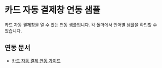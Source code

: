 # 카드 자동 결제창 연동 샘플

카드 자동 결제창을 열 수 있는 연동 샘플입니다. 각 폴더에서 언어별 샘플을 확인할 수 있습니다.

## 연동 문서

- [카드 자동 결제 연동 가이드](https://docs.tosspayments.com/guides/windows/card-billing)
